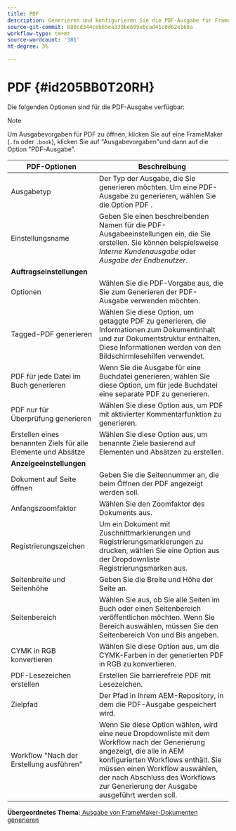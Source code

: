 ```yaml
---
title: PDF
description: Generieren und konfigurieren Sie die PDF-Ausgabe für FrameMaker-Dokumente in AEM Guides.
source-git-commit: 880cd344ceb65ea339be699ebcad41c0d62e168a
workflow-type: tm+mt
source-wordcount: '381'
ht-degree: 3%

---
```


# PDF {#id205BB0T20RH}

Die folgenden Optionen sind für die PDF-Ausgabe verfügbar:

>[!NOTE]
>
> Um Ausgabevorgaben für PDF zu öffnen, klicken Sie auf eine FrameMaker \(`.fm` oder `.book`\), klicken Sie auf &quot;Ausgabevorgaben&quot;und dann auf die Option &quot;PDF-Ausgabe&quot;.

| PDF-Optionen | Beschreibung |
|-----------|-----------|
| Ausgabetyp | Der Typ der Ausgabe, die Sie generieren möchten. Um eine PDF-Ausgabe zu generieren, wählen Sie die Option PDF . |
| Einstellungsname | Geben Sie einen beschreibenden Namen für die PDF-Ausgabeeinstellungen ein, die Sie erstellen. Sie können beispielsweise *Interne Kundenausgabe* oder *Ausgabe der Endbenutzer*. |
| **Auftragseinstellungen** |
| Optionen | Wählen Sie die PDF-Vorgabe aus, die Sie zum Generieren der PDF-Ausgabe verwenden möchten. |
| Tagged-PDF generieren | Wählen Sie diese Option, um getaggte PDF zu generieren, die Informationen zum Dokumentinhalt und zur Dokumentstruktur enthalten. Diese Informationen werden von den Bildschirmlesehilfen verwendet. |
| PDF für jede Datei im Buch generieren | Wenn Sie die Ausgabe für eine Buchdatei generieren, wählen Sie diese Option, um für jede Buchdatei eine separate PDF zu generieren. |
| PDF nur für Überprüfung generieren | Wählen Sie diese Option aus, um PDF mit aktivierter Kommentarfunktion zu generieren. |
| Erstellen eines benannten Ziels für alle Elemente und Absätze | Wählen Sie diese Option aus, um benannte Ziele basierend auf Elementen und Absätzen zu erstellen. |
| **Anzeigeeinstellungen** |
| Dokument auf Seite öffnen | Geben Sie die Seitennummer an, die beim Öffnen der PDF angezeigt werden soll. |
| Anfangszoomfaktor | Wählen Sie den Zoomfaktor des Dokuments aus. |
| Registrierungszeichen | Um ein Dokument mit Zuschnittmarkierungen und Registrierungsmarkierungen zu drucken, wählen Sie eine Option aus der Dropdownliste Registrierungsmarken aus. |
| Seitenbreite und Seitenhöhe | Geben Sie die Breite und Höhe der Seite an. |
| Seitenbereich | Wählen Sie aus, ob Sie alle Seiten im Buch oder einen Seitenbereich veröffentlichen möchten. Wenn Sie Bereich auswählen, müssen Sie den Seitenbereich Von und Bis angeben. |
| CYMK in RGB konvertieren | Wählen Sie diese Option aus, um die CYMK-Farben in der generierten PDF in RGB zu konvertieren. |
| PDF-Lesezeichen erstellen | Erstellen Sie barrierefreie PDF mit Lesezeichen. |
| Zielpfad | Der Pfad in Ihrem AEM-Repository, in dem die PDF-Ausgabe gespeichert wird. |
| Workflow &quot;Nach der Erstellung ausführen&quot; | Wenn Sie diese Option wählen, wird eine neue Dropdownliste mit dem Workflow nach der Generierung angezeigt, die alle in AEM konfigurierten Workflows enthält. Sie müssen einen Workflow auswählen, der nach Abschluss des Workflows zur Generierung der Ausgabe ausgeführt werden soll. |

**Übergeordnetes Thema:**[ Ausgabe von FrameMaker-Dokumenten generieren](fm-output-generatation.md)
